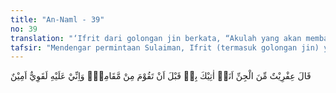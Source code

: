 ```yaml
---
title: "An-Naml - 39"
no: 39
translation: "‘Ifrit dari golongan jin berkata, “Akulah yang akan membawanya kepadamu sebelum engkau berdiri dari tempat dudukmu; dan sungguh, aku kuat melakukannya dan dapat dipercaya.”"
tafsir: "Mendengar permintaan Sulaiman, Ifrit (termasuk golongan jin) yang cerdik menjawab, \"Aku akan datang kepadamu membawa singgasana itu sebelum kamu berdiri dari tempat dudukmu dan aku benar-benar sanggup melaksanakannya dan kesanggupanku itu dapat dibuktikan.\" Yang dimaksud dengan \"sebelum kamu berdiri dari tempat dudukmu\" ialah sebelum Sulaiman meninggalkan tempat itu. Beliau biasanya meninggalkan tempat itu sebelum tengah hari."
---
```


قَالَ عِفْرِيْتٌ مِّنَ الْجِنِّ اَنَا۠ اٰتِيْكَ بِهٖ قَبْلَ اَنْ تَقُوْمَ مِنْ مَّقَامِكَۚ وَاِنِّيْ عَلَيْهِ لَقَوِيٌّ اَمِيْنٌ  
